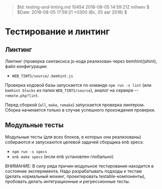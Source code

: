 > $Id: testing-and-linting.md 10454 2018-08-05 14:59:21Z miheev $
> $Date: 2018-08-05 17:59:21 +0300 (Вс, 05 авг 2018) $

Тестирование и линтинг
======================

Линтинг
-------

Линтинг (проверка синтаксиса js-кода реализован через bemhint/jshint), файл
конфигурации:

- `WEB_TINTS/source/.bemhint.js`

Проверка кодовой базы запускается по команде `npm run -s lint` (или `bemhint
blocks` из папки `WEB_TINTS/source`), аналог на сервере -- `remote.php?lint`.

Перед сборкой (`all`, `make`, `remake`) запускается проверка линтером. Сборка
начинается только в случае успешного прохождения проверки.

Модульные тесты
---------------

Модульные тесты (для всех блоков, в которых они реализованы) собираются и
запускаются целевой задачей сборщика enb specs:

- `npm run -s specs`
- `enb make specs` (если enb установлен глобально)

ВНИМАНИЕ: В силу ряда причин модульное тестирование находится в состояние
эксперимента. Надо разрабатывать подходы к тестам (делать нормальный мокинг,
проектировать testable-компоненты), пробовать делать интеграционные и
регрессионные тесты.
